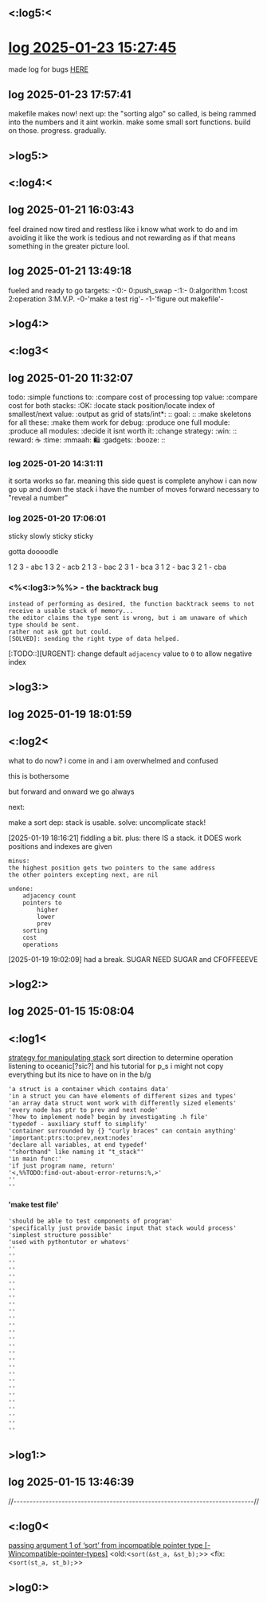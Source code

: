## <:log5:<
#	[log 2025-01-23 15:27:45](logmakefile.md#log-2025-01-23-152745)
made log for bugs	[HERE](logbugs.md)
## log 2025-01-23 17:57:41
makefile makes now!
next up:
the "sorting algo" so called, is being rammed into the numbers and it aint workin.
make some small sort functions.
build on those.
progress. gradually.
## >log5:>
## <:log4:<
## log 2025-01-21 16:03:43
feel drained now
tired and restless
like i know what work to do and im avoiding it
like the work is tedious and not rewarding
as if that means something in the greater picture lool.
## log 2025-01-21 13:49:18
fueled and ready to go
targets:
-:0:-
0:push_swap
-:1:-
0:algorithm
1:cost
2:operation
3:M.V.P.
-0-'make a test rig'-
-1-'figure out makefile'-
## >log4:>
## <:log3<
## log 2025-01-20 11:32:07
todo:
:simple functions to:
:compare cost of processing top value:
:compare cost for both stacks:
:OK:
:locate stack position/locate index of smallest/next value:
:output as grid of stats/int*:
::
goal:
::
:make skeletons for all these:
:make them work for debug:
:produce one full module:
:produce all modules:
:decide it isnt worth it:
:change strategy:
:win:
::
reward:
:coffee:
:time:
:mmaah:
:shopping:
:gadgets:
:booze:
::
###	log 2025-01-20 14:31:11
it sorta works so far.
meaning this side quest is complete anyhow
i can now go up and down the stack
i have the number of moves forward necessary to "reveal a number"
###	log 2025-01-20 17:06:01
sticky slowly sticky sticky

gotta doooodle

1 2 3	-	abc
1 3 2	-	acb
2 1 3	-	bac
2 3 1	-	bca
3 1 2	-	bac
3 2 1	-	cba

### <%<:log3:>%%>		-	the backtrack bug
	instead of performing as desired, the function backtrack seems to not receive a usable stack of memory...
	the editor claims the type sent is wrong, but i am unaware of which type should be sent.
	rather not ask gpt but could.
	[SOLVED]: sending the right type of data helped.

[:TODO::][URGENT]: change default `adjacency` value to `0` to allow negative index
<!-- 

	020
	025
	001
	020 
	014
	031
+	011
_________
==	122

20
25
01
20 
14
31
11

20
25
01
20 
14
31
11
 -->
## >log3:>

## log 2025-01-19 18:01:59
## <:log2<

what to do now?
i come in and i am overwhelmed and confused

this is bothersome

but forward and onward we go always

next:

make a sort
dep:
stack is usable.
solve:
uncomplicate stack!

[2025-01-19 18:16:21]
fiddling a bit.
	plus:
	there IS a stack.
	it DOES work
	positions and indexes are given

	minus:
	the highest position gets two pointers to the same address
	the other pointers excepting next, are nil

	undone:
		adjacency count
		pointers to
			higher
			lower
			prev
		sorting
		cost
		operations
[2025-01-19 19:02:09]
had a break.	SUGAR
NEED
		SUGAR
	and
			CFOFFEEEVE
## >log2:>






































## log 2025-01-15 15:08:04
## <:log1<
[strategy for manipulating stack](ops.md#entropic)
	sort direction to determine operation
	listening to oceanic[?sic?] and his tutorial for p_s
	i might not copy everything but its nice to have on in the b/g

	'a struct is a container which contains data'
	'in a struct you can have elements of different sizes and types'
	'an array data struct wont work with differently sized elements'
	'every node has ptr to prev and next node'
	'?how to implement node? begin by investigating .h file'
	'typedef - auxiliary stuff to simplify'
	'container surrounded by {} "curly braces" can contain anything'
	'important:ptrs:to:prev,next:nodes'
	'declare all variables, at end typedef'
	'"shorthand" like naming it "t_stack"'
	'in main func:'
	'if just program name, return'
	'<,%%TODO:find-out-about-error-returns:%,>'
	''
	''
####	'make test file'
	'should be able to test components of program'
	'specifically just provide basic input that stack would process'
	'simplest structure possible'
	'used with pythontutor or whatevs'
	''
	''
	''
	''
	''
	''
	''
	''
	''
	''
	''
	''
	''
	''
	''
	''
	''
	''
	''
	''
	''
	''
	''
	''
	''
	''
	''
## >log1:>
## log 2025-01-15 13:46:39
//---------------------------------------------------------------------------//
## <:log0<
[passing argument 1 of ‘sort’ from incompatible pointer type [-Wincompatible-pointer-types]](main.c#L51)
		<old:<`sort(&st_a, &st_b);`>>
		<fix:<`sort(st_a, st_b);`>>
## >log0:>
